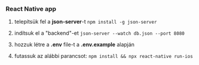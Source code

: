 ### React Native app

1. telepítsük fel a **json-server**-t
`npm install -g json-server`

2. indítsuk el a "backend"-et
`json-server --watch db.json --port 8080`

3. hozzuk létre a **.env** file-t a **.env.example** alapján

4. futassuk az alábbi parancsot:
`npm install && npx react-native run-ios`
